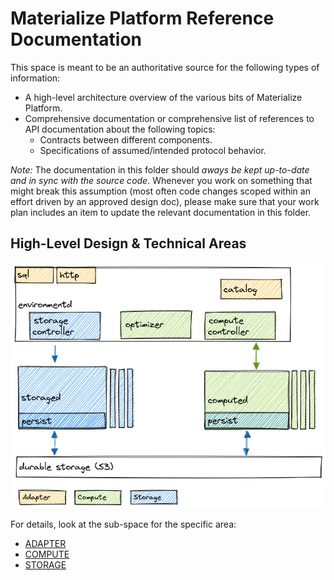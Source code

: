 # Materialize Platform Reference Documentation

This space is meant to be an authoritative source for the following types of information:

-   A high-level architecture overview of the various bits of Materialize Platform.
-   Comprehensive documentation or comprehensive list of references to API documentation about the following topics:
    -   Contracts between different components.
    -   Specifications of assumed/intended protocol behavior.

_Note:_ The documentation in this folder should _aways be kept up-to-date and in sync with the source code_.
Whenever you work on something that might break this assumption (most often code changes scoped within an effort driven by an approved design doc), please make sure that your work plan includes an item to update the relevant documentation in this folder.

## High-Level Design & Technical Areas

![Platform Architecture](assets/platform-architecture.png)

For details, look at the sub-space for the specific area:

-   [ADAPTER](adapter/README.md)
-   [COMPUTE](compute/README.md)
-   [STORAGE](storage/README.md)
